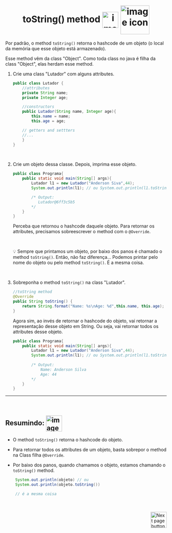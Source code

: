 <h1 align="center">
    toString() method
    <img src="https://cdn-icons-png.flaticon.com/512/4384/4384901.png" alt="imagem" width="50px" align="center">
    <img src="https://cdn-icons-png.flaticon.com/512/3531/3531806.png" alt="image icon" width="90px" align="center">
</h1>

Por padrão, o method `toString()` retorna o hashcode de um objeto (o local da memória que esse objeto está armazenado).

Esse method vêm da class "Object". Como toda class no java é filha da class "Object", elas herdam esse method.

1. Crie uma class "Lutador" com alguns attributes.

    ```java
    public class Lutador {
        //attributes
        private String name;
        private Integer age;

        //constructors
        public Lutador(String name, Integer age){
            this.name = name;
            this.age = age;

        // getters and settters
        //...
        }
    }
    ```

<br>

2. Crie um objeto dessa classe. Depois, imprima esse objeto.
   
    ```java
    public class Programa{
        public static void main(String[] args){
            Lutador l1 = new Lutador("Anderson Siva",44);
            System.out.println(l1); // ou System.out.println(l1.toString()); 
    
            /* Output:
               Lutador@6ff3c5b5
            */
        }
    }
    ```
    Perceba que retornou o hashcode daquele objeto. Para retornar os attributes, precisamos sobreescrever o method com o `@Override`.

    <br>

    :bulb: Sempre que printamos um objeto, por baixo dos panos é chamado o method `toString()`. Então, não faz diferença... Podemos printar pelo nome do objeto ou pelo method `toString()`. É a mesma coisa.

<br>

3. Sobreponha o method `toString()` na class "Lutador". 

    ```java
    //toString method
    @Override
    public String toString() {
        return String.format("Name: %s\nAge: %d",this.name, this.age);
    }
    ```

    Agora sim, ao invés de retornar o hashcode do objeto, vai retornar a representação desse objeto em String. Ou seja, vai retornar todos os attributes desse objeto.

    ```java
    public class Programa{
        public static void main(String[] args){
            Lutador l1 = new Lutador("Anderson Siva",44);
            System.out.println(l1); // ou System.out.println(l1.toString()); 
            
            /* Output:
                Name: Anderson Silva
                Age: 44
            */
        }
    }
    ```
<hr>
<br>

## Resumindo: <img src="https://cdn-icons-png.flaticon.com/512/201/201652.png" alt="imagem" width="50px" align="center">

- O method `toString()` retorna o hashcode do objeto.
- Para retornar todos os attributes de um objeto, basta sobrepor o method na Class filha `@Override`.
- Por baixo dos panos, quando chamamos o objeto, estamos chamando o `toString()` method.
  
   ```java
    System.out.println(objeto) // ou
    System.out.println(objeto.toString())

    // é a mesma coisa
    ```

<br>
<br>

<!-- Next Page Button -->
<a href="https://github.com/lGabrielDev/02.java/blob/main/Estudo/23.exceptions/0.introducao/introducao.md">
  <img src="https://cdn-icons-png.flaticon.com/512/8175/8175884.png" alt="Next page button" width="50px" align="right">
</a>